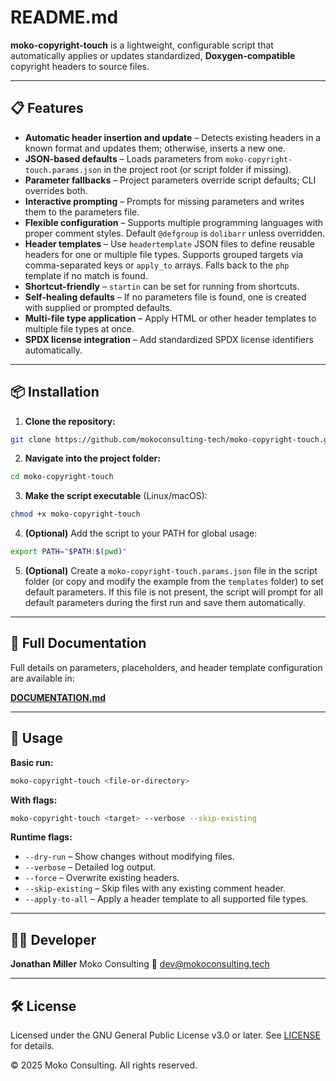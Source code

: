 <!--
Copyright (C) 2025 Jonathan Andrew Miller || Moko Consulting <hello@mokoconsulting.tech>

This file is part of the moko-copyright-touch project.

moko-copyright-touch is free software: you can redistribute it and/or modify
it under the terms of the GNU General Public License as published by
the Free Software Foundation, either version 3 of the License, or
(at your option) any later version.

moko-copyright-touch is distributed in the hope that it will be useful,
but WITHOUT ANY WARRANTY; without even the implied warranty of
MERCHANTABILITY or FITNESS FOR A PARTICULAR PURPOSE. See the
GNU General Public License for more details.

You should have received a copy of the GNU General Public License
along with moko-copyright-touch. If not, see <https://www.gnu.org/licenses/>.
-->
# README.md

**moko-copyright-touch** is a lightweight, configurable script that automatically applies or updates standardized, **Doxygen-compatible** copyright headers to source files.

---

## 📋 Features

* **Automatic header insertion and update** – Detects existing headers in a known format and updates them; otherwise, inserts a new one.
* **JSON-based defaults** – Loads parameters from `moko-copyright-touch.params.json` in the project root (or script folder if missing).
* **Parameter fallbacks** – Project parameters override script defaults; CLI overrides both.
* **Interactive prompting** – Prompts for missing parameters and writes them to the parameters file.
* **Flexible configuration** – Supports multiple programming languages with proper comment styles. Default `@defgroup` is `dolibarr` unless overridden.
* **Header templates** – Use `headertemplate` JSON files to define reusable headers for one or multiple file types. Supports grouped targets via comma-separated keys or `apply_to` arrays. Falls back to the `php` template if no match is found.
* **Shortcut-friendly** – `startin` can be set for running from shortcuts.
* **Self-healing defaults** – If no parameters file is found, one is created with supplied or prompted defaults.
* **Multi-file type application** – Apply HTML or other header templates to multiple file types at once.
* **SPDX license integration** – Add standardized SPDX license identifiers automatically.

---

## 📦 Installation

1. **Clone the repository:**

```bash
git clone https://github.com/mokoconsulting-tech/moko-copyright-touch.git
```

2. **Navigate into the project folder:**

```bash
cd moko-copyright-touch
```

3. **Make the script executable** (Linux/macOS):

```bash
chmod +x moko-copyright-touch
```

4. **(Optional)** Add the script to your PATH for global usage:

```bash
export PATH="$PATH:$(pwd)"
```

5. **(Optional)** Create a `moko-copyright-touch.params.json` file in the script folder (or copy and modify the example from the `templates` folder) to set default parameters.
   If this file is not present, the script will prompt for all default parameters during the first run and save them automatically.

---

## 📑 Full Documentation

Full details on parameters, placeholders, and header template configuration are available in:

**[DOCUMENTATION.md](./DOCUMENTATION.md)**

---

## 🚀 Usage

**Basic run:**

```bash
moko-copyright-touch <file-or-directory>
```

**With flags:**

```bash
moko-copyright-touch <target> --verbose --skip-existing
```

**Runtime flags:**

* `--dry-run` – Show changes without modifying files.
* `--verbose` – Detailed log output.
* `--force` – Overwrite existing headers.
* `--skip-existing` – Skip files with any existing comment header.
* `--apply-to-all` – Apply a header template to all supported file types.

---

## 👨‍💻 Developer

**Jonathan Miller**
Moko Consulting
📧 [dev@mokoconsulting.tech](mailto:dev@mokoconsulting.tech)

---

## 🛠 License

Licensed under the GNU General Public License v3.0 or later. See [LICENSE](LICENSE) for details.

© 2025 Moko Consulting. All rights reserved.
